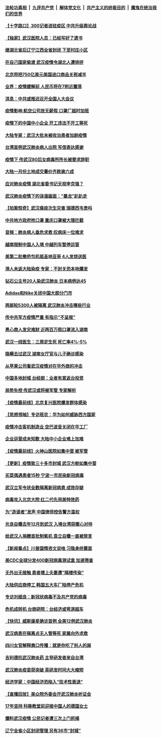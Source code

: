 ####  [法轮功真相](../../../../basic/blob/master/README.md?t=02062139) &nbsp;|&nbsp; [九评共产党](../../../../9ping.md/blob/master/README.md?t=02062139) &nbsp;|&nbsp; [解体党文化](../../../../jtdwh.md/blob/master/README.md?t=02062139)  &nbsp;|&nbsp; [共产主义的终极目的](../../../../gczydzjmd.md/blob/master/README.md?t=02062139) &nbsp;|&nbsp; [魔鬼在统治我们的世界](../../../../mgztzwmdsj.md/blob/master/README.md?t=02062139) 

#### [【十字路口】300记者进驻疫区 中共升级舆论战](../pages/nsc413/n11847578.md?t=02062139) 

#### [【独家】武汉医院人员：已经写好了遗书](../pages/nsc413/n11848942.md?t=02062139) 

#### [继湖北省后辽宁江西全省封闭 下至村庄小区](../pages/nsc413/n11848814.md?t=02062139) 

#### [在自己国家偷渡 武汉疫情令湖北人遭排挤](../pages/nsc413/n11848737.md?t=02062139) 

#### [北京将把750亿美元美国进口商品关税减半](../pages/nsc413/n11848896.md?t=02062139) 

#### [业界：疫情缓解前 人民币将在7附近震荡](../pages/nsc413/n11848445.md?t=02062139) 

#### [消息：中共或推迟召开全国人大会议](../pages/nsc413/n11848698.md?t=02062139) 

#### [疫情影响 航空公司放无薪假 口罩厂超时加班](../pages/nsc413/n11848173.md?t=02062139) 

#### [疫情下的中国中小企业 开工违法不开工等死](../pages/nsc413/n11848520.md?t=02062139) 

#### [大陆专家：武汉大批未被收治患者加剧疫情](../pages/nsc413/n11848163.md?t=02062139) 

#### [台湾首例武汉肺炎病人出院 写信表达感谢](../pages/nsc413/n11848408.md?t=02062139) 

#### [疫情下 传武汉80后女病毒所所长被要求辞职](../pages/nsc413/n11842494.md?t=02062139) 

#### [大陆一月份土地成交量价齐跌逾六成](../pages/nsc413/n11847770.md?t=02062139) 

#### [应对肺炎疫情 湖北省委书记无视李克强？](../pages/nsc413/n11848018.md?t=02062139) 

#### [武汉肺炎疫情下的诙谐画面：“暴龙”趴趴走](../pages/nsc413/n11848057.md?t=02062139) 

#### [【拍案惊奇】武汉瘟疫次生灾害 瑞德西韦贵吗](../pages/nsc413/n11847587.md?t=02062139) 

#### [中共地方政府抢口罩 重庆口罩被大理拦截](../pages/nsc413/n11848150.md?t=02062139) 

#### [音频：肺炎病人垂危求救 叹病床一位难求](../pages/nsc413/n11847883.md?t=02062139) 

#### [越南限制中国人入境 中越列车暂停运营](../pages/nsc413/n11847844.md?t=02062139) 

#### [美第二批撤侨包机抵圣地亚哥 4人发烧送医](../pages/nsc413/n11847923.md?t=02062139) 


#### [港人未返大陆染疫 专家：不封关恐本地爆发](../pages/nsc413/n11848021.md?t=02062139) 

#### [钻石公主号20人染武汉肺炎 日本病例达45](../pages/nsc413/n11847823.md?t=02062139) 

#### [Adidas和Nike关闭中国大部分门市](../pages/nsc413/n11847720.md?t=02062139) 

#### [两邮轮5300人被隔离 武汉肺炎冲击哪些行业](../pages/nsc413/n11847456.md?t=02062139) 

#### [传中共军方疫情严重 有指示“不呈报”](../pages/nsc413/n11847828.md?t=02062139) 

#### [黑心商人发灾难财 近两百万假口罩流入湖南](../pages/nsc413/n11847794.md?t=02062139) 

#### [武汉一线医生：三周定生死 死亡率4%-5%](../pages/nsc413/n11847780.md?t=02062139) 

#### [隐瞒去过武汉 湖南女厅官与儿子确诊感染](../pages/nsc413/n11847669.md?t=02062139) 

#### [从苹果公司看武汉疫情对在华外商的冲击](../pages/nsc413/n11847586.md?t=02062139) 

#### [中国多地封城 台经部：业者有意返台投资](../pages/nsc413/n11847732.md?t=02062139) 

#### [局势失控 传武汉或将被军管 专家解析](../pages/nsc413/n11847458.md?t=02062139) 

#### [【疫情最前线】北京复兴医院爆发群体感染](../pages/nsc413/n11847626.md?t=02062139) 

#### [【思想领袖】专访班农：华为如何威胁西方国家](../pages/nsc413/n11847306.md?t=02062139) 

#### [疫情冲击客机制造业 空巴波音关闭在华工厂](../pages/nsc413/n11847550.md?t=02062139) 

#### [企业运营成未知数 大陆中小企业难上加难](../pages/nsc413/n11847477.md?t=02062139) 

#### [【疫情最前线】火神山医院如集中营 被军管](../pages/nsc413/n11847524.md?t=02062139) 

#### [【更新】疫情致三十多市封城 武汉方舱如集中营](../pages/nsc413/n11801312.md?t=02062139) 

#### [买菜偶遇患者15秒 宁波一市民染新冠病毒](../pages/nsc413/n11847294.md?t=02062139) 

#### [武汉立军令状全数隔离新冠病患 成效存疑](../pages/nsc413/n11847328.md?t=02062139) 

#### [病毒攻入北京大院 红二代先用美特效药](../pages/nsc413/n11847427.md?t=02062139) 

#### [为“造谣者”发声 中国律师控告警方滥权](../pages/nsc413/n11847326.md?t=02062139) 

#### [光良自曝去年12月到武汉 入境台湾获暖心对待](../pages/nsc413/n11847243.md?t=02062139) 

#### [给武汉人捐赠首批制氧机 袁立自曝一直被禁言](../pages/nsc413/n11846974.md?t=02062139) 

#### [【新闻看点】川普国情咨文说啥 习隐身终露面](../pages/nsc413/n11847016.md?t=02062139) 

#### [美CDC全球分发400新冠病毒测试盒 加速筛查](../pages/nsc413/n11847260.md?t=02062139) 

#### [无外出无接触 患者楼上夫妻遭“隔楼传染”](../pages/nsc413/n11847233.md?t=02062139) 

#### [大陆供应商停工 韩国五大车厂陷停产危机](../pages/nsc413/n11847062.md?t=02062139) 

#### [专访刘细良：新冠状病毒不及共产党的病毒](../pages/nsc413/n11847164.md?t=02062139) 

#### [危机成转机 台商研院：台经济或弯道超车](../pages/nsc413/n11846448.md?t=02062139) 

#### [【快讯】威斯康星确诊首例 全美12例武汉肺炎](../pages/nsc413/n11847162.md?t=02062139) 

#### [武汉病患在隔离点无人管等死 家属向外求救](../pages/nsc413/n11847020.md?t=02062139) 

#### [四川女官解释粪口传播：就是你吃了别人的屎](../pages/nsc413/n11847029.md?t=02062139) 

#### [吉利德抗武汉肺炎药 主导研发者来自台湾](../pages/nsc413/n11847064.md?t=02062139) 

#### [武汉肺炎疫苗获突破 英研发时间大大缩短](../pages/nsc413/n11846915.md?t=02062139) 

#### [经济学家：中国经济恐陷入“技术性衰退”](../pages/nsc413/n11846450.md?t=02062139) 

#### [【直播回放】美众院外委会开武汉肺炎听证会](../pages/nsc413/n11846727.md?t=02062139) 

#### [17年坚持 科隆教堂前迎接中国人的德国女士](../pages/nsc413/n11846781.md?t=02062139) 

#### [爆料武汉疫情 公民记者遭三次上门抓捕](../pages/nsc413/n11846937.md?t=02062139) 

#### [辽宁全省小区封闭管理 另有36市“封城”](../pages/nsc413/n11846879.md?t=02062139) 

